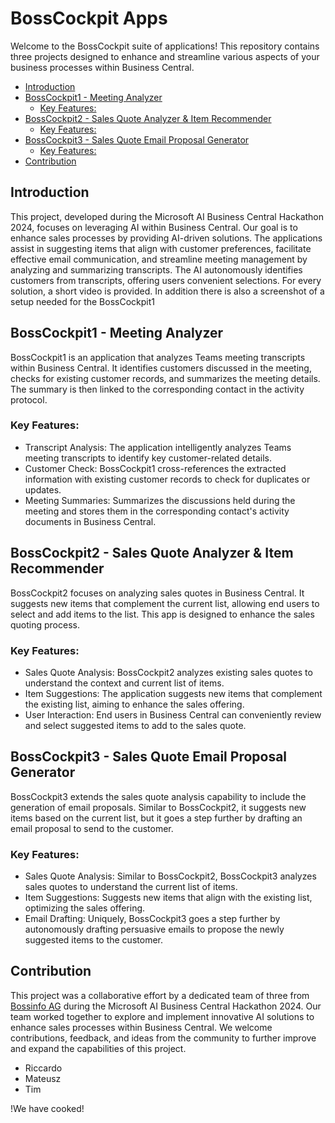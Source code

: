 <h1>BossCockpit Apps</h1>

Welcome to the BossCockpit suite of applications! This repository contains three projects designed to enhance and streamline various aspects of your business processes within Business Central.

- [Introduction](#introduction)
- [BossCockpit1 - Meeting Analyzer](#bosscockpit1---meeting-analyzer)
  - [Key Features:](#key-features)
- [BossCockpit2 - Sales Quote Analyzer \& Item Recommender](#bosscockpit2---sales-quote-analyzer--item-recommender)
  - [Key Features:](#key-features-1)
- [BossCockpit3 - Sales Quote Email Proposal Generator](#bosscockpit3---sales-quote-email-proposal-generator)
  - [Key Features:](#key-features-2)
- [Contribution](#contribution)

## Introduction

This project, developed during the Microsoft AI Business Central Hackathon 2024, focuses on leveraging AI within Business Central. Our goal is to enhance sales processes by providing AI-driven solutions. The applications assist in suggesting items that align with customer preferences, facilitate effective email communication, and streamline meeting management by analyzing and summarizing transcripts. The AI autonomously identifies customers from transcripts, offering users convenient selections.
For every solution, a short video is provided. In addition there is also a screenshot of a setup needed for the BossCockpit1 

## BossCockpit1 - Meeting Analyzer

BossCockpit1 is an application that analyzes Teams meeting transcripts within Business Central. It identifies customers discussed in the meeting, checks for existing customer records, and summarizes the meeting details. The summary is then linked to the corresponding contact in the activity protocol.

### Key Features:

- Transcript Analysis: The application intelligently analyzes Teams meeting transcripts to identify key customer-related details.
- Customer Check: BossCockpit1 cross-references the extracted information with existing customer records to check for duplicates or updates.
- Meeting Summaries: Summarizes the discussions held during the meeting and stores them in the corresponding contact's activity documents in Business Central.

## BossCockpit2 - Sales Quote Analyzer & Item Recommender

BossCockpit2 focuses on analyzing sales quotes in Business Central. It suggests new items that complement the current list, allowing end users to select and add items to the list. This app is designed to enhance the sales quoting process.

### Key Features:

- Sales Quote Analysis: BossCockpit2 analyzes existing sales quotes to understand the context and current list of items.
- Item Suggestions: The application suggests new items that complement the existing list, aiming to enhance the sales offering.
- User Interaction: End users in Business Central can conveniently review and select suggested items to add to the sales quote.

## BossCockpit3 - Sales Quote Email Proposal Generator

BossCockpit3 extends the sales quote analysis capability to include the generation of email proposals. Similar to BossCockpit2, it suggests new items based on the current list, but it goes a step further by drafting an email proposal to send to the customer.

### Key Features:

- Sales Quote Analysis: Similar to BossCockpit2, BossCockpit3 analyzes sales quotes to understand the current list of items.
- Item Suggestions: Suggests new items that align with the existing list, optimizing the sales offering.
- Email Drafting: Uniquely, BossCockpit3 goes a step further by autonomously drafting persuasive emails to propose the newly suggested items to the customer.

## Contribution

This project was a collaborative effort by a dedicated team of three from [Bossinfo AG](https://www.bossinfo.com/) during the Microsoft AI Business Central Hackathon 2024. Our team worked together to explore and implement innovative AI solutions to enhance sales processes within Business Central. We welcome contributions, feedback, and ideas from the community to further improve and expand the capabilities of this project.

- Riccardo
- Mateusz
- Tim

!We have cooked!
